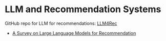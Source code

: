 # LLM and Recommendation Systems

GitHub repo for LLM for recommendations: [LLM4Rec](https://github.com/WLiK/LLM4Rec-Awesome-Papers)

-  [A Survey on Large Language Models for Recommendation](https://arxiv.org/abs/2305.19860)



